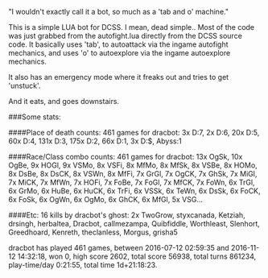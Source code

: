 "I wouldn't exactly call it a bot, so much as a 'tab and o' machine."

This is a simple LUA bot for DCSS. I mean, dead simple.. Most of the code was just grabbed from the autofight.lua directly from the DCSS source code. It basically uses 'tab', to autoattack via the ingame autofight mechanics, and uses 'o' to autoexplore via the ingame autoexplore mechanics.

It also has an emergency mode where it freaks out and tries to get 'unstuck'.

And it eats, and goes downstairs.



###Some stats:

####Place of death counts:
461 games for dracbot: 3x D:7, 2x D:6, 20x D:5, 60x D:4, 131x D:3, 175x D:2, 66x D:1, 3x D:$, Abyss:1

####Race/Class combo counts:
461 games for dracbot: 13x OgSk, 10x OgBe, 9x HOGl, 9x VSMo, 8x VSFi, 8x MfMo, 8x MfSk, 8x VSBe, 8x HOMo, 8x DsBe, 8x DsCK, 8x VSWn, 8x MfFi, 7x GrGl, 7x OgCK, 7x GhSk, 7x MiGl, 7x MiCK, 7x MfWn, 7x HOFi, 7x FoBe, 7x FoGl, 7x MfCK, 7x FoWn, 6x TrGl, 6x GrMo, 6x HuBe, 6x HuCK, 6x TrFi, 6x VSSk, 6x TeWn, 6x DsSk, 6x FoCK, 6x FoSk, 6x OgWn, 6x OgMo, 6x GhCK, 6x MfGl, 5x VSG...

####Etc:
16 kills by dracbot's ghost: 2x TwoGrow, styxcanada, Ketziah, drsingh, herbaltea, Dracbot, callmezampa, Quibfiddle, Worthleast, Slenhort, Greedhoard, Kenreth, theclanless, Morgus, grisha5

dracbot has played 461 games, between 2016-07-12 02:59:35 and 2016-11-12 14:32:18, won 0, high score 2602, total score 56938, total turns 861234, play-time/day 0:21:55, total time 1d+21:18:23.